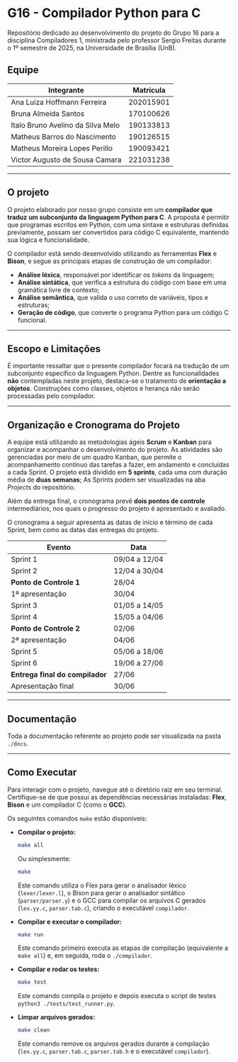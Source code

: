 # G16 - Compilador Python para C

Repositório dedicado ao desenvolvimento do projeto do Grupo 16 para a disciplina Compiladores 1, ministrada pelo professor Sergio Freitas durante o 1º semestre de 2025, na Universidade de Brasília (UnB).

## Equipe
|Integrante|Matrícula|
|----------|---------|
|Ana Luiza Hoffmann Ferreira|202015901|
|Bruna Almeida Santos|170100626|
|Italo Bruno Avelino da Silva Melo|190133813|
|Matheus Barros do Nascimento|190126515|
|Matheus Moreira Lopes Perillo|190093421|
|Victor Augusto de Sousa Camara|221031238|

---
## O projeto

O projeto elaborado por nosso grupo consiste em um **compilador que traduz um subconjunto da linguagem Python para C**. A proposta é permitir que programas escritos em Python, com uma sintaxe e estruturas definidas previamente, possam ser convertidos para código C equivalente, mantendo sua lógica e funcionalidade.

O compilador está sendo desenvolvido utilizando as ferramentas **Flex** e **Bison**, e segue as principais etapas de construção de um compilador:
- **Análise léxica**, responsável por identificar os *tokens* da linguagem;
- **Análise sintática**, que verifica a estrutura do código com base em uma gramática livre de contexto;
- **Análise semântica**, que valida o uso correto de variáveis, tipos e estruturas;
- **Geração de código**, que converte o programa Python para um código C funcional.

---
## Escopo e Limitações
É importante ressaltar que o presente compilador focará na tradução de um subconjunto específico da linguagem Python. Dentre as funcionalidades **não** contempladas neste projeto, destaca-se o tratamento de **orientação a objetos**. Construções como classes, objetos e herança não serão processadas pelo compilador.

---
## Organização e Cronograma do Projeto

A equipe está utilizando as metodologias ágeis **Scrum** e **Kanban** para organizar e acompanhar o desenvolvimento do projeto. As atividades são gerenciadas por meio de um quadro Kanban, que permite o acompanhamento contínuo das tarefas a fazer, em andamento e concluídas a cada Sprint. O projeto está dividido em **5 sprints**, cada uma com duração média de **duas semanas**; As Sprints podem ser visualizadas na aba _Projects_ do repositório.

Além da entrega final, o cronograma prevê **dois pontos de controle** intermediários, nos quais o progresso do projeto é apresentado e avaliado.

O cronograma a seguir apresenta as datas de início e término de cada Sprint, bem como as datas das entregas do projeto.

|Evento|Data|
|------|----|
|Sprint 1|09/04 a 12/04|
|Sprint 2|12/04 a 30/04|
|**Ponto de Controle 1**|28/04|
|1ª apresentação|30/04|
|Sprint 3|01/05 a 14/05|
|Sprint 4|15/05 a 04/06|
|**Ponto de Controle 2**|02/06|
|2ª apresentação|04/06|
|Sprint 5|05/06 a 18/06|
|Sprint 6|19/06 a 27/06|
|**Entrega final do compilador**|27/06|
|Apresentação final|30/06|

---
## Documentação

Toda a documentação referente ao projeto pode ser visualizada na pasta `./docs`.

---
## Como Executar

Para interagir com o projeto, navegue até o diretório raiz em seu terminal. Certifique-se de que possui as dependências necessárias instaladas: **Flex**, **Bison** e um compilador C (como o **GCC**).

Os seguintes comandos `make` estão disponíveis:

* **Compilar o projeto:**
    ```bash
    make all
    ```
    Ou simplesmente:
    ```bash
    make
    ```
    Este comando utiliza o Flex para gerar o analisador léxico (`lexer/lexer.l`), o Bison para gerar o analisador sintático (`parser/parser.y`) e o GCC para compilar os arquivos C gerados (`lex.yy.c`, `parser.tab.c`), criando o executável `compilador`.

* **Compilar e executar o compilador:**
    ```bash
    make run
    ```
    Este comando primeiro executa as etapas de compilação (equivalente a `make all`) e, em seguida, roda o `./compilador`.

* **Compilar e rodar os testes:**
    ```bash
    make test
    ```
    Este comando compila o projeto e depois executa o script de testes `python3 ./tests/test_runner.py`.

* **Limpar arquivos gerados:**
    ```bash
    make clean
    ```
    Este comando remove os arquivos gerados durante a compilação (`lex.yy.c`, `parser.tab.c`, `parser.tab.h` e o executável `compilador`).
